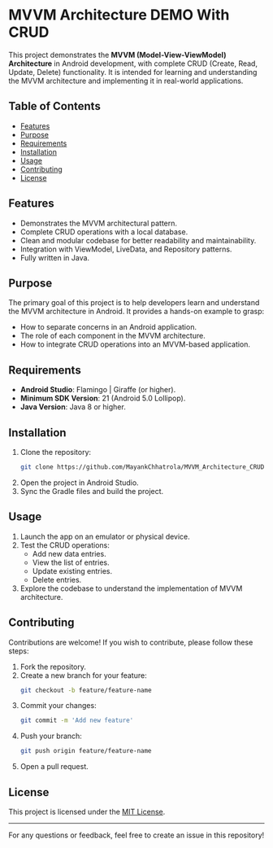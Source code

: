 # MVVM Architecture DEMO With CRUD

This project demonstrates the **MVVM (Model-View-ViewModel) Architecture** in Android development, with complete CRUD (Create, Read, Update, Delete) functionality. It is intended for learning and understanding the MVVM architecture and implementing it in real-world applications.

## Table of Contents
- [Features](#features)
- [Purpose](#purpose)
- [Requirements](#requirements)
- [Installation](#installation)
- [Usage](#usage)
- [Contributing](#contributing)
- [License](#license)

## Features
- Demonstrates the MVVM architectural pattern.
- Complete CRUD operations with a local database.
- Clean and modular codebase for better readability and maintainability.
- Integration with ViewModel, LiveData, and Repository patterns.
- Fully written in Java.

## Purpose
The primary goal of this project is to help developers learn and understand the MVVM architecture in Android. It provides a hands-on example to grasp:
- How to separate concerns in an Android application.
- The role of each component in the MVVM architecture.
- How to integrate CRUD operations into an MVVM-based application.

## Requirements
- **Android Studio**: Flamingo | Giraffe (or higher).
- **Minimum SDK Version**: 21 (Android 5.0 Lollipop).
- **Java Version**: Java 8 or higher.

## Installation
1. Clone the repository:
   ```bash
   git clone https://github.com/MayankChhatrola/MVVM_Architecture_CRUD.git
   ```
2. Open the project in Android Studio.
3. Sync the Gradle files and build the project.

## Usage
1. Launch the app on an emulator or physical device.
2. Test the CRUD operations:
   - Add new data entries.
   - View the list of entries.
   - Update existing entries.
   - Delete entries.
3. Explore the codebase to understand the implementation of MVVM architecture.

## Contributing
Contributions are welcome! If you wish to contribute, please follow these steps:
1. Fork the repository.
2. Create a new branch for your feature:
   ```bash
   git checkout -b feature/feature-name
   ```
3. Commit your changes:
   ```bash
   git commit -m 'Add new feature'
   ```
4. Push your branch:
   ```bash
   git push origin feature/feature-name
   ```
5. Open a pull request.

## License
This project is licensed under the [MIT License](LICENSE).

---

For any questions or feedback, feel free to create an issue in this repository!
